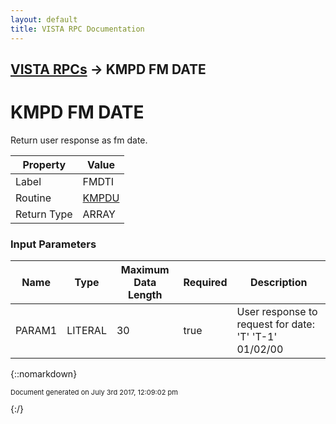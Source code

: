 ```yaml
---
layout: default
title: VISTA RPC Documentation
---
```


## [VISTA RPCs](TableOfContents) &#8594; KMPD FM DATE
# KMPD FM DATE

Return user response as fm date.

Property | Value
--- | ---
Label | FMDTI
Routine | [KMPDU](http://code.osehra.org/dox/Routine_KMPDU_source.html)
Return Type | ARRAY


### Input Parameters

Name | Type | Maximum Data Length | Required | Description
--- | --- | --- | --- | ---
PARAM1 | LITERAL | 30 | true | User response to request for date: &#x27;T&#x27;                                   &#x27;T-1&#x27;                                   01/02/00



{::nomarkdown} <br/><p style="font-size: 11px">Document generated on July 3rd 2017, 12:09:02 pm</p>{:/}